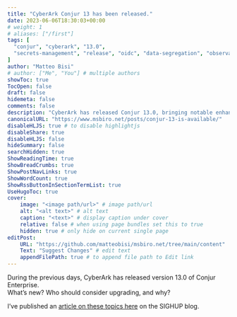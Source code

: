 ```yaml
---
title: "CyberArk Conjur 13 has been released."
date: 2023-06-06T18:30:03+00:00
# weight: 1
# aliases: ["/first"]
tags: [
  "conjur", "cyberark", "13.0",
  "secrets-management", "release", "oidc", "data-segregation", "observability", "kubernetes"
]
author: "Matteo Bisi"
# author: ["Me", "You"] # multiple authors
showToc: true
TocOpen: false
draft: false
hidemeta: false
comments: false
description: "CyberArk has released Conjur 13.0, bringing notable enhancements like OIDC login support, secret data segregation for followers, optimized password management, and faster Vault synchronization for enterprise environments. This post covers the highlights of version 13, why you should consider upgrading, and how these improvements impact admins, security teams, and Kubernetes users."
canonicalURL: "https://www.msbiro.net/posts/conjur-13-is-available/"
disableHLJS: true # to disable highlightjs
disableShare: true
disableHLJS: false
hideSummary: false
searchHidden: true
ShowReadingTime: true
ShowBreadCrumbs: true
ShowPostNavLinks: true
ShowWordCount: true
ShowRssButtonInSectionTermList: true
UseHugoToc: true
cover:
    image: "<image path/url>" # image path/url
    alt: "<alt text>" # alt text
    caption: "<text>" # display caption under cover
    relative: false # when using page bundles set this to true
    hidden: true # only hide on current single page
editPost:
    URL: "https://github.com/matteobisi/msbiro.net/tree/main/content"
    Text: "Suggest Changes" # edit text
    appendFilePath: true # to append file path to Edit link
---
```


During the previous days, CyberArk has released version 13.0 of Conjur Enterprise.  
What’s new? Who should consider upgrading, and why?  

I’ve published an [article on these topics here](https://blog.sighup.io/cyberark-conjur-13-0-has-been-released-whats-new/) on the SIGHUP blog.